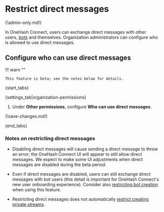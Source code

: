 # Restrict direct messages

{!admin-only.md!}

In OneHash Connect, users can exchange direct messages with other users,
[bots](/help/bots-and-integrations) and themselves. Organization
administrators can configure who is allowed to use direct messages.

## Configure who can use direct messages

!!! warn ""

    This feature is beta; see the notes below for details.

{start_tabs}

{settings_tab|organization-permissions}

1. Under **Other permissions**, configure **Who can use direct messages**.

{!save-changes.md!}

{end_tabs}

### Notes on restricting direct messages

* Disabling direct messages will cause sending a direct message to
throw an error; the OneHash Connect UI will appear to still allow direct
messages. We expect to make some UI adjustments when direct messages
are disabled during the beta period.

* Even if direct messages are disabled, users can still exchange
direct messages with bot users (this detail is important for
OneHash Connect's new user onboarding experience). Consider also [restricting
bot creation](/help/restrict-bot-creation) when using this feature.

* Restricting direct messages does not automatically [restrict creating
private streams](/help/configure-who-can-create-streams).
